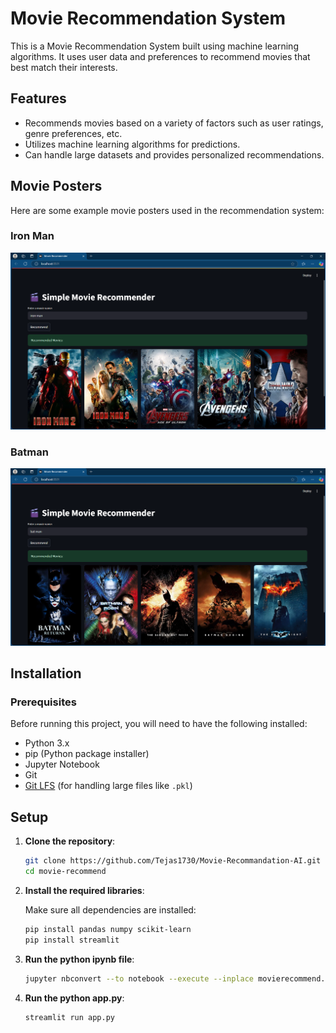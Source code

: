 # Movie Recommendation System

This is a Movie Recommendation System built using machine learning algorithms. It uses user data and preferences to recommend movies that best match their interests.

## Features

- Recommends movies based on a variety of factors such as user ratings, genre preferences, etc.
- Utilizes machine learning algorithms for predictions.
- Can handle large datasets and provides personalized recommendations.

## Movie Posters

Here are some example movie posters used in the recommendation system:

### Iron Man
![Iron Man](images/ironman.png)

### Batman
![Batman](images/batman.png)

## Installation

### Prerequisites

Before running this project, you will need to have the following installed:

- Python 3.x
- pip (Python package installer)
- Jupyter Notebook
- Git
- [Git LFS](https://git-lfs.github.com/) (for handling large files like `.pkl`)

## Setup

1. **Clone the repository**:

   ```bash
   git clone https://github.com/Tejas1730/Movie-Recommandation-AI.git
   cd movie-recommend
2. **Install the required libraries**:

   Make sure all dependencies are installed:

   ```bash
   pip install pandas numpy scikit-learn
   pip install streamlit
3. **Run the python ipynb file**:

   ```bash
   jupyter nbconvert --to notebook --execute --inplace movierecommend.ipynb   

4. **Run the python app.py**:

   ```bash
   streamlit run app.py
